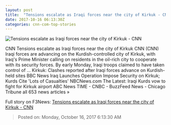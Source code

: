 ```yaml
---
layout: post
title:  "Tensions escalate as Iraqi forces near the city of Kirkuk - CNN"
date: 2017-10-16 06:13:30Z
categories: cnn-com-top-stories
---
```


![Tensions escalate as Iraqi forces near the city of Kirkuk - CNN](http://cdn.cnn.com/cnnnext/dam/assets/170929141206-kirkuk-8-super-tease.jpg)

CNN Tensions escalate as Iraqi forces near the city of Kirkuk CNN (CNN) Iraqi forces are advancing on the Kurdish-controlled city of Kirkuk, with Iraq's Prime Minister calling on residents in the oil-rich city to cooperate with its security forces. By early Monday, Iraqi troops claimed to have taken control of ... Kirkuk: Clashes reported after Iraqi forces advance on Kurdish-held sites BBC News Iraq Launches Operation Impose Security on Kirkuk; Kurds Cite 'Lots of Casualties' NBCNews.com The Latest: Iraqi Kurds vow to fight for Kirkuk airport ABC News TIME - CNBC - BuzzFeed News - Chicago Tribune all 653 news articles »


Full story on F3News: [Tensions escalate as Iraqi forces near the city of Kirkuk - CNN](http://www.f3nws.com/n/G3nUdF)

> Posted on: Monday, October 16, 2017 6:13:30 AM
